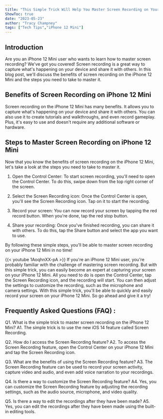 ```yaml
---
title: "This Simple Trick Will Help You Master Screen Recording on Your iPhone 12 Mini!"
ShowToc: true 
date: "2023-05-23"
author: "Tracy Champney" 
tags: ["Tech Tips","iPhone 12 Mini"]
---
```

## Introduction

Are you an iPhone 12 Mini user who wants to learn how to master screen recording? We've got you covered! Screen recording is a great way to capture what's happening on your device and share it with others. In this blog post, we'll discuss the benefits of screen recording on the iPhone 12 Mini and the steps you need to take to master it.

## Benefits of Screen Recording on iPhone 12 Mini

Screen recording on the iPhone 12 Mini has many benefits. It allows you to capture what's happening on your device and share it with others. You can also use it to create tutorials and walkthroughs, and even record gameplay. Plus, it's easy to use and doesn't require any additional software or hardware.

## Steps to Master Screen Recording on iPhone 12 Mini

Now that you know the benefits of screen recording on the iPhone 12 Mini, let's take a look at the steps you need to take to master it. 

1. Open the Control Center: To start screen recording, you'll need to open the Control Center. To do this, swipe down from the top right corner of the screen.

2. Select the Screen Recording icon: Once the Control Center is open, you'll see the Screen Recording icon. Tap on it to start the recording.

3. Record your screen: You can now record your screen by tapping the red record button. When you're done, tap the red stop button.

4. Share your recording: Once you've finished recording, you can share it with others. To do this, tap the Share button and select the app you want to use.

By following these simple steps, you'll be able to master screen recording on your iPhone 12 Mini in no time!

{{< youtube 1AoqhnXX-pA >}} 
If you're an iPhone 12 Mini user, you're probably familiar with the challenge of mastering screen recording. But with this simple trick, you can easily become an expert at capturing your screen on your iPhone 12 Mini. All you need to do is open the Control Center, tap the Screen Recording icon, and the recording will start. You can then adjust the settings to customize the recording, such as the microphone and camera settings. With this simple trick, you'll be able to quickly and easily record your screen on your iPhone 12 Mini. So go ahead and give it a try!

## Frequently Asked Questions (FAQ) :
Q1. What is the simple trick to master screen recording on the iPhone 12 Mini?
A1. The simple trick is to use the new iOS 14 feature called Screen Recording.

Q2. How do I access the Screen Recording feature?
A2. To access the Screen Recording feature, open the Control Center on your iPhone 12 Mini and tap the Screen Recording icon.

Q3. What are the benefits of using the Screen Recording feature?
A3. The Screen Recording feature can be used to record your screen activity, capture video and audio, and even add voice narration to your recordings.

Q4. Is there a way to customize the Screen Recording feature?
A4. Yes, you can customize the Screen Recording feature by adjusting the recording settings, such as the audio source, microphone, and video quality.

Q5. Is there a way to edit the recordings after they have been made?
A5. Yes, you can edit the recordings after they have been made using the built-in editing tools.


